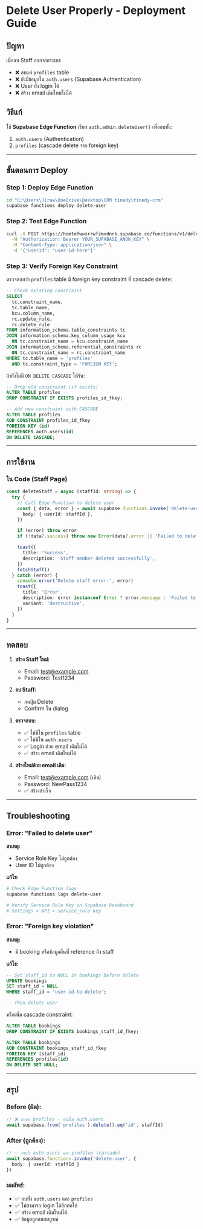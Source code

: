 # Delete User Properly - Deployment Guide

## ปัญหา

เมื่อลบ Staff ออกจากระบบ:
- ❌ ลบแค่ `profiles` table
- ❌ ยังมีข้อมูลใน `auth.users` (Supabase Authentication)
- ❌ User ยัง login ได้
- ❌ สร้าง email เดิมใหม่ไม่ได้

## วิธีแก้

ใช้ **Supabase Edge Function** เรียก `auth.admin.deleteUser()` เพื่อลบทั้ง:
1. `auth.users` (Authentication)
2. `profiles` (cascade delete จาก foreign key)

---

## ขั้นตอนการ Deploy

### Step 1: Deploy Edge Function

```bash
cd "C:\Users\Jiraw\OneDrive\Desktop\CRM tinedy\tinedy-crm"
supabase functions deploy delete-user
```

### Step 2: Test Edge Function

```bash
curl -X POST https://homtefwwsrrwfzmxdnrk.supabase.co/functions/v1/delete-user \
  -H "Authorization: Bearer YOUR_SUPABASE_ANON_KEY" \
  -H "Content-Type: application/json" \
  -d '{"userId": "user-id-here"}'
```

### Step 3: Verify Foreign Key Constraint

ตรวจสอบว่า `profiles` table มี foreign key constraint ที่ cascade delete:

```sql
-- Check existing constraint
SELECT
  tc.constraint_name,
  tc.table_name,
  kcu.column_name,
  rc.update_rule,
  rc.delete_rule
FROM information_schema.table_constraints tc
JOIN information_schema.key_column_usage kcu
  ON tc.constraint_name = kcu.constraint_name
JOIN information_schema.referential_constraints rc
  ON tc.constraint_name = rc.constraint_name
WHERE tc.table_name = 'profiles'
  AND tc.constraint_type = 'FOREIGN KEY';
```

ถ้ายังไม่มี `ON DELETE CASCADE` ให้รัน:

```sql
-- Drop old constraint (if exists)
ALTER TABLE profiles
DROP CONSTRAINT IF EXISTS profiles_id_fkey;

-- Add new constraint with CASCADE
ALTER TABLE profiles
ADD CONSTRAINT profiles_id_fkey
FOREIGN KEY (id)
REFERENCES auth.users(id)
ON DELETE CASCADE;
```

---

## การใช้งาน

### ใน Code (Staff Page)

```typescript
const deleteStaff = async (staffId: string) => {
  try {
    // Call Edge Function to delete user
    const { data, error } = await supabase.functions.invoke('delete-user', {
      body: { userId: staffId },
    })

    if (error) throw error
    if (!data?.success) throw new Error(data?.error || 'Failed to delete user')

    toast({
      title: 'Success',
      description: 'Staff member deleted successfully',
    })
    fetchStaff()
  } catch (error) {
    console.error('Delete staff error:', error)
    toast({
      title: 'Error',
      description: error instanceof Error ? error.message : 'Failed to delete staff member',
      variant: 'destructive',
    })
  }
}
```

---

## ทดสอบ

1. **สร้าง Staff ใหม่:**
   - Email: test@example.com
   - Password: Test1234

2. **ลบ Staff:**
   - กดปุ่ม Delete
   - Confirm ใน dialog

3. **ตรวจสอบ:**
   - ✅ ไม่มีใน `profiles` table
   - ✅ ไม่มีใน `auth.users`
   - ✅ Login ด้วย email เดิมไม่ได้
   - ✅ สร้าง email เดิมใหม่ได้

4. **สร้างใหม่ด้วย email เดิม:**
   - Email: test@example.com (เดิม)
   - Password: NewPass1234
   - ✅ สร้างสำเร็จ

---

## Troubleshooting

### Error: "Failed to delete user"

**สาเหตุ:**
- Service Role Key ไม่ถูกต้อง
- User ID ไม่ถูกต้อง

**แก้ไข:**
```bash
# Check Edge Function logs
supabase functions logs delete-user

# Verify Service Role Key in Supabase Dashboard
# Settings > API > service_role key
```

### Error: "Foreign key violation"

**สาเหตุ:**
- มี booking หรือข้อมูลอื่นที่ reference ถึง staff

**แก้ไข:**
```sql
-- Set staff_id to NULL in bookings before delete
UPDATE bookings
SET staff_id = NULL
WHERE staff_id = 'user-id-to-delete';

-- Then delete user
```

หรือเพิ่ม cascade constraint:

```sql
ALTER TABLE bookings
DROP CONSTRAINT IF EXISTS bookings_staff_id_fkey;

ALTER TABLE bookings
ADD CONSTRAINT bookings_staff_id_fkey
FOREIGN KEY (staff_id)
REFERENCES profiles(id)
ON DELETE SET NULL;
```

---

## สรุป

### Before (ผิด):
```typescript
// ❌ ลบแค่ profiles - ยังมีใน auth.users
await supabase.from('profiles').delete().eq('id', staffId)
```

### After (ถูกต้อง):
```typescript
// ✅ ลบทั้ง auth.users และ profiles (cascade)
await supabase.functions.invoke('delete-user', {
  body: { userId: staffId }
})
```

### ผลลัพธ์:
- ✅ ลบทั้ง `auth.users` และ `profiles`
- ✅ ไม่สามารถ login ได้อีกต่อไป
- ✅ สร้าง email เดิมใหม่ได้
- ✅ ข้อมูลถูกลบสมบูรณ์
